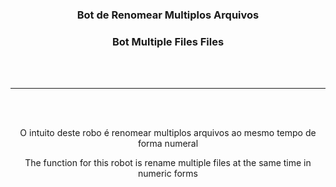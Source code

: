 <!--=====Título - Title=====-->
<div align="center">
  <h3>Bot de Renomear Multiplos Arquivos</h3>
  <h3>Bot Multiple Files Files</h3>
</div>
<br><br>
<hr>
<!--=====Título - Title=====-->

<!--=====Título - Title=====-->
<br><br>
<div align="center">
  <p>O intuito deste robo é renomear multiplos arquivos ao mesmo tempo de forma numeral</p>
  <p>The function for this robot is rename multiple files at the same time in numeric forms</p>
<div align:center>
<!--=====Título - Title=====-->
